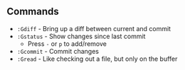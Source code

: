 ## Commands

* `:Gdiff` - Bring up a diff between current and commit
* `:Gstatus` - Show changes since last commit
    * Press `-` or `p` to add/remove
* `:Gcommit` - Commit changes
* `:Gread` - Like checking out a file, but only on the buffer
